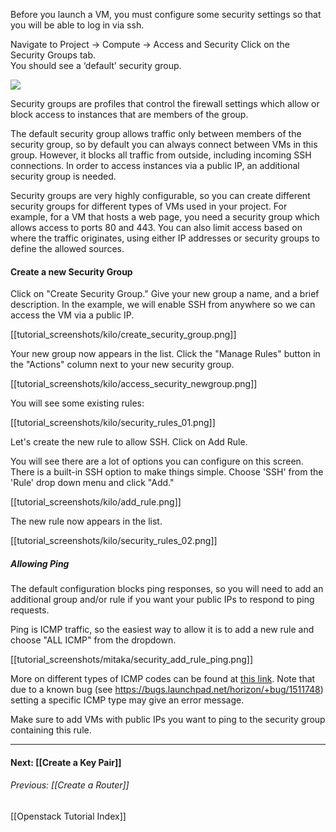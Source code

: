 Before you launch a VM, you must configure some security settings so that you will be able to log in via ssh.

Navigate to Project -> Compute -> Access and Security
Click on the Security Groups tab.  
You should see a ‘default’ security group.  

<img src=http://i.imgur.com/difGeQ6.png>  

Security groups are profiles that control the firewall settings which allow or block access to instances that are members of the group.  
 
The default security group allows traffic only between members of the security group, so by default you can always connect between VMs in this group.  However, it blocks all traffic from outside, including incoming SSH connections.  In order to access instances via a public IP, an additional security group is needed.

Security groups are very highly configurable, so you can create different security groups for different types of VMs used in your project.  For example, for a VM that hosts a web page, you need a security group which allows access to ports 80 and 443.  You can also limit access based on where the traffic originates, using either IP addresses or security groups to define the allowed sources.

#### Create a new Security Group
Click on "Create Security Group."  Give your new group a name, and a brief description.  In the example, we will enable SSH from anywhere so we can access the VM via a public IP.

[[tutorial_screenshots/kilo/create_security_group.png]]

Your new group now appears in the list.  Click the "Manage Rules" button in the "Actions" column next to your new security group.

[[tutorial_screenshots/kilo/access_security_newgroup.png]]

You will see some existing rules:

[[tutorial_screenshots/kilo/security_rules_01.png]]
<!--
<img src=http://i.imgur.com/JzHIUbD.png>      
-->

Let's create the new rule to allow SSH. Click on Add Rule.

You will see there are a lot of options you can configure on this screen.  There is a built-in SSH option to make things simple.  Choose 'SSH' from the 'Rule' drop down menu and click "Add."  

[[tutorial_screenshots/kilo/add_rule.png]]

The new rule now appears in the list.

[[tutorial_screenshots/kilo/security_rules_02.png]]

##### Allowing Ping

The default configuration blocks ping responses, so you will need to add an additional group and/or rule if you want your public IPs to respond to ping requests. 

Ping is ICMP traffic, so the easiest way to allow it is to add a new rule and choose "ALL ICMP" from the dropdown.

[[tutorial_screenshots/mitaka/security_add_rule_ping.png]]

<!--
REMOVED THIS INSTRUCTION DUE TO KNOWN BUG
https://bugs.launchpad.net/horizon/+bug/1511748
which is not yet fixed in RHEL OSP Mitaka
If needed, you can also enable just ping, while still disallowing other ICMP traffic.  Choose the Type "Custom ICMP", and set Type=0, Code=8.
-->

More on different types of ICMP codes can be found at [this link](http://www.nthelp.com/icmp.html).  Note that due to a known bug (see https://bugs.launchpad.net/horizon/+bug/1511748) setting a specific ICMP type may give an error message.

Make sure to add VMs with public IPs you want to ping to the security group containing this rule.

<!-- 
#### Add a Rule to allow incoming ssh connections(22/tcp) 

Choose the Port Number as 22 

<img src=http://i.imgur.com/WnRhAy9.png>  
-->
***
 
#### Next:  [[Create a Key Pair]]  
###### Previous:  [[Create a Router]]  
[[Openstack Tutorial Index]]  